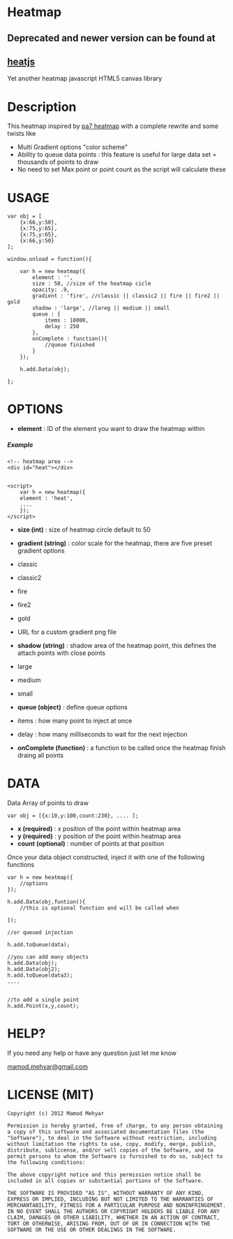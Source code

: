 Heatmap
=======

## Deprecated and newer version can be found at
## [heatjs](https://github.com/Sweefty/heat)

Yet another heatmap javascript HTML5 canvas library

Description
===========

This heatmap inspired by [pa7 heatmap](https://github.com/pa7/heatmap.js "") with a complete rewrite
and some twists like 

- Multi Gradient options "color scheme"
- Ability to queue data points : this feature is useful for large data set = thousands of points to draw
- No need to set Max point or point count as the script will calculate these


USAGE
=====
    
    var obj = [
        {x:66,y:50},
        {x:75,y:65},
        {x:75,y:65},
        {x:66,y:50}
    ];
    
    window.onload = function(){
        
        var h = new heatmap({
            element : '',
            size : 50, //size of the heatmap cicle
            opacity: .9,
            gradient : 'fire', //classic || classic2 || fire || fire2 || gold
            shadow : 'large', //lareg || medium || small
            queue : {
                items : 10000,
                delay : 250
            },
            onComplete : function(){
                //queue finished
            }
        });
        
        h.add.Data(obj);
        
    };
    



OPTIONS
=======

- **element** : ID of the element you want to draw the heatmap within

##### Example


    <!-- heatmap area -->
    <div id="heat"></div>
    
    
    <script>
        var h = new heatmap({
        element : 'heat',
        ....
        });
    </script>


- **size (int)** : size of heatmap circle default to 50

- **gradient (string)** : color scale for the heatmap, there are five preset gradient options
 - classic
 - classic2
 - fire
 - fire2
 - gold
 - URL for a custom gradient png file



- **shadow (string)** : shadow area of the heatmap point, this defines the attach points with close points
 - large
 - medium
 - small



- **queue (object)** : define queue options
 - items : how many point to inject at once
 - delay : how many milliseconds to wait for the next injection



- **onComplete (function)** : a function to be called once the heatmap finish draing all points

DATA
====

Data Array of points to draw

    var obj = [{x:10,y:100,count:230}, .... ];

- **x (required)** : x position of the point within heatmap area
- **y (required)** : y position of the point within heatmap area
- **count (optional)** : number of points at that position

Once your data object constructed, inject it with one of the following functions
    
    var h = new heatmap({
        //options
    });
    
    h.add.Data(obj,funtion(){
        //this is optional function and will be called when
        
    });
    
    //or queued injection
    
    h.add.toQueue(data);
    
    //you can add many objects
    h.add.Data(obj);
    h.add.Data(obj2);
    h.add.toQueue(data3);
    ....

    
    //to add a single point
    h.add.Point(x,y,count);



HELP?
=====

If you need any help or have any question just let me know 

[mamod.mehyar@gmail.com](mailto:mamod.mehyar@gmail.com "heatmap.js")


LICENSE (MIT)
=============
    
    Copyright (c) 2012 Mamod Mehyar

    Permission is hereby granted, free of charge, to any person obtaining a copy of this software and associated documentation files (the "Software"), to deal in the Software without restriction, including without limitation the rights to use, copy, modify, merge, publish, distribute, sublicense, and/or sell copies of the Software, and to permit persons to whom the Software is furnished to do so, subject to the following conditions:

    The above copyright notice and this permission notice shall be included in all copies or substantial portions of the Software.

    THE SOFTWARE IS PROVIDED "AS IS", WITHOUT WARRANTY OF ANY KIND, EXPRESS OR IMPLIED, INCLUDING BUT NOT LIMITED TO THE WARRANTIES OF MERCHANTABILITY, FITNESS FOR A PARTICULAR PURPOSE AND NONINFRINGEMENT. IN NO EVENT SHALL THE AUTHORS OR COPYRIGHT HOLDERS BE LIABLE FOR ANY CLAIM, DAMAGES OR OTHER LIABILITY, WHETHER IN AN ACTION OF CONTRACT, TORT OR OTHERWISE, ARISING FROM, OUT OF OR IN CONNECTION WITH THE SOFTWARE OR THE USE OR OTHER DEALINGS IN THE SOFTWARE.
